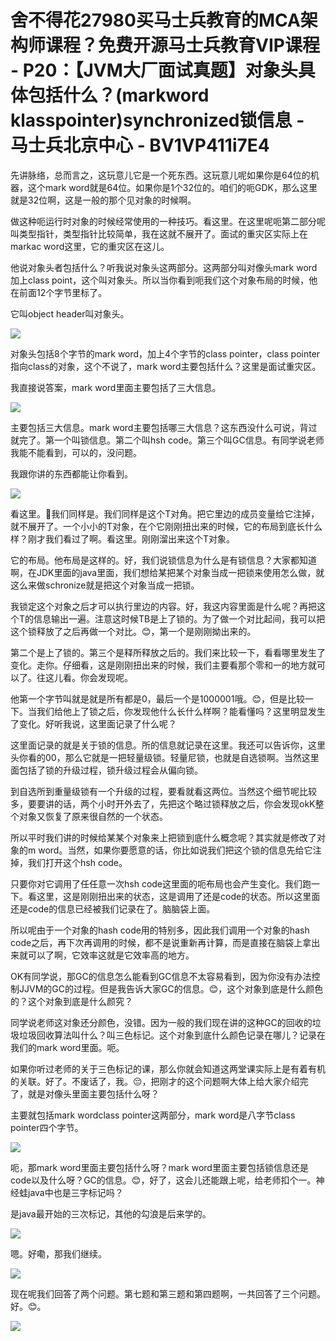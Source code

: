 # 舍不得花27980买马士兵教育的MCA架构师课程？免费开源马士兵教育VIP课程 - P20：【JVM大厂面试真题】对象头具体包括什么？(markword klasspointer)synchronized锁信息 - 马士兵北京中心 - BV1VP411i7E4

先讲脉络，总而言之，这玩意儿它是一个死东西。这玩意儿呢如果你是64位的机器，这个mark word就是64位。如果你是1个32位的。咱们的呃GDK，那么这里就是32位啊，这是一般的那个见对象的时候啊。

做这种呃运行时对象的时候经常使用的一种技巧。看这里。在这里呢呃第二部分呢叫类型指针，类型指针比较简单，我在这就不展开了。面试的重灾区实际上在markac word这里，它的重灾区在这儿。

他说对象头者包括什么？听我说对象头这两部分。这两部分叫对像头mark word加上class point，这个叫对象头。所以当你看到呃我们这个对象布局的时候，他在前面12个字节里标了。

它叫object header叫对象头。

![](img/d5152d523a572dd10937300bce5c4742_1.png)

对象头包括8个字节的mark word，加上4个字节的class pointer，class pointer指向class的对象，这个不说了，mark word主要包括什么？这里是面试重灾区。

我直接说答案，mark word里面主要包括了三大信息。

![](img/d5152d523a572dd10937300bce5c4742_3.png)

主要包括三大信息。mark word主要包括哪三大信息？这东西没什么可说，背过就完了。第一个叫锁信息。第二个叫hsh code。第三个叫GC信息。有同学说老师我能不能看到，可以的，没问题。

我跟你讲的东西都能让你看到。

![](img/d5152d523a572dd10937300bce5c4742_5.png)

看这里。🤧我们同样是。我们同样是这个T对角。把它里边的成员变量给它注掉，就不展开了。一个小小的T对象，在个它刚刚扭出来的时候，它的布局到底长什么样？刚才我们看过了啊。看这里。刚刚溜出来这个T对象。

它的布局。他布局是这样的。好，我们说锁信息为什么是有锁信息？大家都知道啊，在JDK里面的java里面，我们想给某把某个对象当成一把锁来使用怎么做，就这么来做schronize就是把这个对象当成一把锁。

我锁定这个对象之后才可以执行里边的内容。好，我这内容里面是什么呢？再把这个T的信息输出一遍。注意这时候TB是上了锁的。为了做一个对比起间，我可以把这个锁释放了之后再做一个对比。😊，第一个是刚刚拗出来的。

第二个是上了锁的。第三个是释所释放之后的。我们来比较一下，看看哪里发生了变化。走你。仔细看，这是刚刚扭出来的时候，我们主要看那个零和一的地方就可以了。往这儿看。你会发现呢。

他第一个字节叫就是就是所有都是0，最后一个是1000001哦。😊，但是比较一下。当我们给他上了锁之后，你发现他什么长什么样啊？能看懂吗？这里明显发生了变化。好听我说，这里面记录了什么呢？

这里面记录的就是关于锁的信息。所的信息就记录在这里。我还可以告诉你，这里头你看的00，那么它就是一把轻量级锁。轻量尼锁，也就是自选锁啊。当然这里面包括了锁的升级过程，锁升级过程会从偏向锁。

到自选所到重量级锁有一个升级的过程，要看就看这两位。当然这个细节呢比较多，要要讲的话，两个小时开外去了，先把这个略过锁释放之后，你会发现okK整个对象又恢复了原来很自然的一个状态。

所以平时我们讲的时候给某某个对象来上把锁到底什么概念呢？其实就是修改了对象的m word。当然，如果你要愿意的话，你比如说我们把这个锁的信息先给它注掉，我们打开这个hsh code。

只要你对它调用了任任意一次hsh code这里面的呃布局也会产生变化。我们跑一下。看这里，这是刚刚扭出来的状态，这是调用了还是code的状态。所以这里面还是code的信息已经被我们记录在了。脑脑袋上面。

所以呢由于一个对象的hash code用的特别多，因此我们调用一个对象的hash code之后，再下次再调用的时候，都不是说重新再计算，而是直接在脑袋上拿出来就可以了啊，它效率这就是它效率高的地方。

OK有同学说，那GC的信息怎么能看到GC信息不太容易看到，因为你没有办法控制JJVM的GC的过程。但是我告诉大家GC的信息。😊，这个对象到底是什么颜色的？这个对象到底是什么颜究？

同学说老师这对象还分颜色，没错。因为一般的我们现在讲的这种GC的回收的垃圾垃圾回收算法叫什么？叫三色标记。这个对象到底什么颜色记录在哪儿？记录在我们的mark word里面。呃。

如果你听过老师的关于三色标记的课，那么你就会知道这两堂课实际上是有着有机的关联。好了。不废话了，我。😔，把刚才的这个问题啊大体上给大家介绍完了，就是对像头里面主要包括什么呀？

主要就包括mark wordclass pointer这两部分，mark word是八字节class pointer四个字节。



![](img/d5152d523a572dd10937300bce5c4742_7.png)

呃，那mark word里面主要包括什么呀？mark word里面主要包括锁信息还是code以及什么呀？GC的信息。😊，好了，这会儿还能跟上呢，给老师扣个一。神经蛙java中也是三字标记吗？

是java最开始的三次标记，其他的勾浪是后来学的。

![](img/d5152d523a572dd10937300bce5c4742_9.png)

嗯。好嘞，那我们继续。

![](img/d5152d523a572dd10937300bce5c4742_11.png)

现在呢我们回答了两个问题。第七题和第三题和第四题啊，一共回答了三个问题。好。😊。

![](img/d5152d523a572dd10937300bce5c4742_13.png)